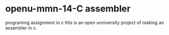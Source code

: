 # openu-mmn-14-C assembler
programing assignment in c
this is an open unniversity project of making an assembler in c.

